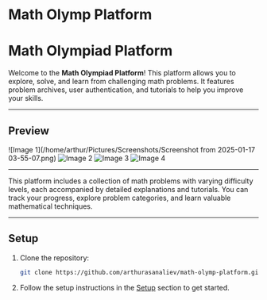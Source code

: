 # Math Olymp Platform

# Math Olympiad Platform

Welcome to the **Math Olympiad Platform**! This platform allows you to explore, solve, and learn from challenging math problems. It features problem archives, user authentication, and tutorials to help you improve your skills.

---

## Preview

![Image 1](/home/arthur/Pictures/Screenshots/Screenshot from 2025-01-17 03-55-07.png)
![Image 2](y)
![Image 3](z)
![Image 4](k)

---

This platform includes a collection of math problems with varying difficulty levels, each accompanied by detailed explanations and tutorials. You can track your progress, explore problem categories, and learn valuable mathematical techniques.

---

## Setup

1. Clone the repository:
    ```bash
    git clone https://github.com/arthurasanaliev/math-olymp-platform.git
    ```

2. Follow the setup instructions in the [Setup](#setup) section to get started.
